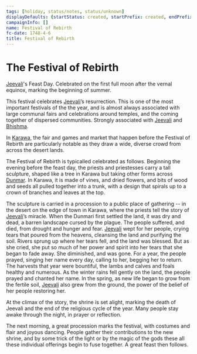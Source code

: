 ```yaml
---
tags: [holiday, status/notes, status/unknown]
displayDefaults: {startStatus: created, startPrefix: created, endPrefix: destroyed, endStatus: destroyed}
campaignInfo: []
name: Festival of Rebirth
fc-date: 1748-4-6
title: Festival of Rebirth
---
```


# The Festival of Rebirth

[Jeevali](<../../../cosmology/gods/incorporeal-gods/dunmari/jeevali.md>)'s Feast Day. Celebrated on the first full moon after the vernal equinox, marking the beginning of summer. 

This festival celebrates [Jeevali](<../../../cosmology/gods/incorporeal-gods/dunmari/jeevali.md>)’s resurrection. This is one of the most important festivals of the the year, and is almost always associated with large communal fairs and celebrations around temples, and the coming together of dispersed communities. Strongly associated with [Jeevali](<../../../cosmology/gods/incorporeal-gods/dunmari/jeevali.md>) and [Bhishma](<../../../cosmology/gods/incorporeal-gods/dunmari/bhishma.md>).

In [Karawa](<../../../gazetteer/greater-dunmar/realms/dunmar/eastern-dunmar/karawa.md>), the fair and games and market that happen before the Festival of Rebirth are particularly notable as they draw a wide, diverse crowd from across the desert lands. 

The Festival of Rebirth is typicalled celebrated as follows. Beginning the evening before the feast day, the priests and priestesses carry a tall sculpture, shaped like a tree in Karawa but taking other forms across [Dunmar](<../../../gazetteer/greater-dunmar/realms/dunmar/dunmar.md>). In Karawa, it is made of vines, and dried flowers, and bits of wood and seeds all pulled together into a trunk, with a design that spirals up to a crown of branches and leaves at the top. 

The sculpture is carried in a procession to a public place of gathering -- in the desert on the edge of town in Karawa, where the priests tell the story of [Jeevali](<../../../cosmology/gods/incorporeal-gods/dunmari/jeevali.md>)’s miracle. When the Dunmari first settled the land, it was dry and dead, a barren landscape cursed by the plague. The people suffered, and died, from drought and hunger and fear. [Jeevali](<../../../cosmology/gods/incorporeal-gods/dunmari/jeevali.md>) wept for her people, crying tears that poured from the heavens, cleansing the land and purifying the soil. Rivers sprung up where her tears fell, and the land was blessed. But as she cried, she put so much of her power and spirit into her tears that she began to fade away. She diminished, and was gone. For a year, the people prayed, singing her name every day, calling to her, begging her to return. The harvests that year were bountiful, the lambs and calves and foals healthy and numerous. As the winter rains fell gently on the land, the people prayed and chanted her name. In the spring, as new life began to grow from the fertile soil, [Jeevali](<../../../cosmology/gods/incorporeal-gods/dunmari/jeevali.md>) also grew from the ground, the power of the belief of her people restoring her.

At the climax of the story, the shrine is set alight, marking the death of Jeevali and the end of the religious cycle of the year. Many people stay awake through the night, in prayer or reflection. 

The next morning, a great procession marks the festival, with costumes and flair and joyous dancing. People gather their contributions to the new shrine, and by some trick of the light or by the magic of the gods these all these individual offerings begin to fuse together. A great feast then follows. 

